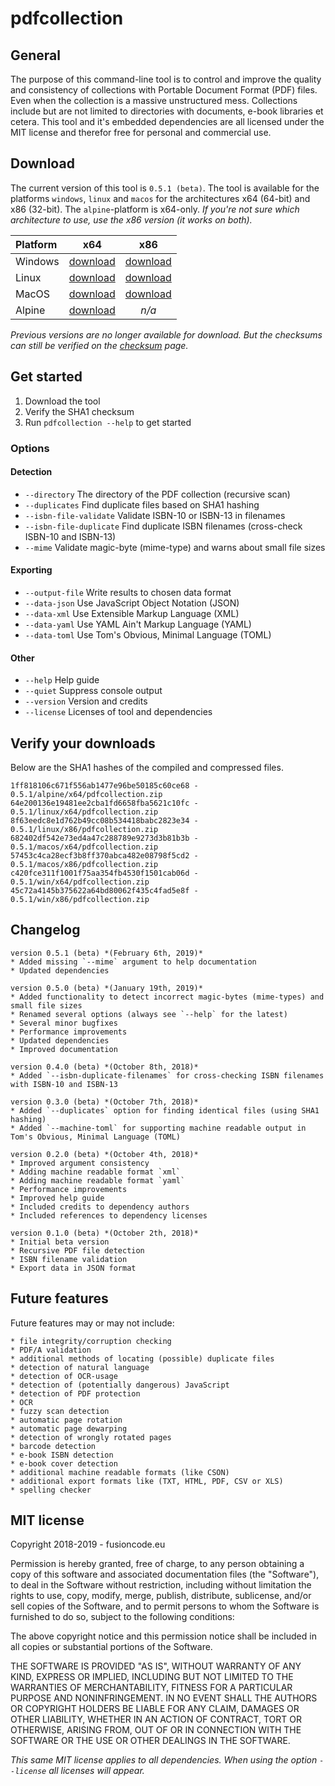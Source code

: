 # pdfcollection
## General
The purpose of this command-line tool is to control and improve the quality and consistency of collections with Portable Document Format (PDF) files. Even when the collection is a massive unstructured mess. Collections include but are not limited to directories with documents, e-book libraries et cetera. This tool and it's embedded dependencies are all licensed under the MIT license and therefor free for personal and commercial use.

## Download
The current version of this tool is `0.5.1 (beta)`. The tool is available for the platforms `windows`, `linux` and `macos` for the architectures x64 (64-bit) and x86 (32-bit). The `alpine`-platform is x64-only. *If you're not sure which architecture to use, use the x86 version (it works on both).*

**Platform** | **x64**       | **x86**
:----------- |:-------------:| :-----------:
Windows      | [download](/docs/pdfcollection/downloads/0.5.1/win/x64/pdfcollection.zip) | [download](/docs/pdfcollection/downloads/0.5.1/win/x86/pdfcollection.zip)
Linux        | [download](/docs/pdfcollection/downloads/0.5.1/linux/x64/pdfcollection.zip) | [download](/docs/pdfcollection/downloads/0.5.1/linux/x86/pdfcollection.zip)
MacOS        | [download](/docs/pdfcollection/downloads/0.5.1/macos/x64/pdfcollection.zip) | [download](/docs/pdfcollection/downloads/0.5.1/macos/x86/pdfcollection.zip)
Alpine       | [download](/docs/pdfcollection/downloads/0.5.1/alpine/x64/pdfcollection.zip) | *n/a*

*Previous versions are no longer available for download. But the checksums can still be verified on the [checksum](/docs/pdfcollection/checksums) page.*

## Get started
1. Download the tool
2. Verify the SHA1 checksum
3. Run `pdfcollection --help` to get started

### Options
#### Detection
* `--directory` The directory of the PDF collection (recursive scan)
* `--duplicates` Find duplicate files based on SHA1 hashing
* `--isbn-file-validate` Validate ISBN-10 or ISBN-13 in filenames
* `--isbn-file-duplicate` Find duplicate ISBN filenames (cross-check ISBN-10 and ISBN-13)
* `--mime` Validate magic-byte (mime-type) and warns about small file sizes

#### Exporting
* `--output-file` Write results to chosen data format
* `--data-json` Use JavaScript Object Notation (JSON)
* `--data-xml` Use Extensible Markup Language (XML)
* `--data-yaml` Use YAML Ain't Markup Language (YAML)
* `--data-toml` Use Tom's Obvious, Minimal Language (TOML)

#### Other
* `--help` Help guide
* `--quiet` Suppress console output
* `--version` Version and credits
* `--license` Licenses of tool and dependencies

## Verify your downloads
Below are the SHA1 hashes of the compiled and compressed files.

    1ff818106c671f556ab1477e96be50185c60ce68 - 0.5.1/alpine/x64/pdfcollection.zip
    64e200136e19481ee2cba1fd6658fba5621c10fc - 0.5.1/linux/x64/pdfcollection.zip
    8f63eedc8e1d762b49cc08b534418babc2823e34 - 0.5.1/linux/x86/pdfcollection.zip
    682402df542e73ed4a47c288789e9273d3b81b3b - 0.5.1/macos/x64/pdfcollection.zip
    57453c4ca28ecf3b8ff370abca482e08798f5cd2 - 0.5.1/macos/x86/pdfcollection.zip
    c420fce311f1001f75aa354fb4530f1501cab06d - 0.5.1/win/x64/pdfcollection.zip
    45c72a4145b375622a64bd80062f435c4fad5e8f - 0.5.1/win/x86/pdfcollection.zip

## Changelog
    version 0.5.1 (beta) *(February 6th, 2019)*
    * Added missing `--mime` argument to help documentation
    * Updated dependencies

    version 0.5.0 (beta) *(January 19th, 2019)*
    * Added functionality to detect incorrect magic-bytes (mime-types) and small file sizes
    * Renamed several options (always see `--help` for the latest)
    * Several minor bugfixes
    * Performance improvements
    * Updated dependencies
    * Improved documentation

    version 0.4.0 (beta) *(October 8th, 2018)*
    * Added `--isbn-duplicate-filenames` for cross-checking ISBN filenames with ISBN-10 and ISBN-13

    version 0.3.0 (beta) *(October 7th, 2018)*
    * Added `--duplicates` option for finding identical files (using SHA1 hashing)
    * Added `--machine-toml` for supporting machine readable output in Tom's Obvious, Minimal Language (TOML)

    version 0.2.0 (beta) *(October 4th, 2018)*
    * Improved argument consistency
    * Adding machine readable format `xml`
    * Adding machine readable format `yaml`
    * Performance improvements
    * Improved help guide
    * Included credits to dependency authors
    * Included references to dependency licenses

    version 0.1.0 (beta) *(October 2th, 2018)*
    * Initial beta version
    * Recursive PDF file detection
    * ISBN filename validation
    * Export data in JSON format

## Future features
Future features may or may not include:

    * file integrity/corruption checking
    * PDF/A validation
    * additional methods of locating (possible) duplicate files
    * detection of natural language
    * detection of OCR-usage
    * detection of (potentially dangerous) JavaScript
    * detection of PDF protection
    * OCR
    * fuzzy scan detection
    * automatic page rotation
    * automatic page dewarping
    * detection of wrongly rotated pages
    * barcode detection
    * e-book ISBN detection
    * e-book cover detection
    * additional machine readable formats (like CSON)
    * additional export formats like (TXT, HTML, PDF, CSV or XLS)
    * spelling checker

## MIT license
Copyright 2018-2019 - fusioncode.eu

Permission is hereby granted, free of charge, to any person obtaining a copy of this software and associated documentation files (the "Software"), to deal in the Software without restriction, including without limitation the rights to use, copy, modify, merge, publish, distribute, sublicense, and/or sell copies of the Software, and to permit persons to whom the Software is furnished to do so, subject to the following conditions:

The above copyright notice and this permission notice shall be included in all copies or substantial portions of the Software.

THE SOFTWARE IS PROVIDED "AS IS", WITHOUT WARRANTY OF ANY KIND, EXPRESS OR IMPLIED, INCLUDING BUT NOT LIMITED TO THE WARRANTIES OF MERCHANTABILITY, FITNESS FOR A PARTICULAR PURPOSE AND NONINFRINGEMENT. IN NO EVENT SHALL THE AUTHORS OR COPYRIGHT HOLDERS BE LIABLE FOR ANY CLAIM, DAMAGES OR OTHER LIABILITY, WHETHER IN AN ACTION OF CONTRACT, TORT OR OTHERWISE, ARISING FROM, OUT OF OR IN CONNECTION WITH THE SOFTWARE OR THE USE OR OTHER DEALINGS IN THE SOFTWARE.

*This same MIT license applies to all dependencies. When using the option `--license` all licenses will appear.*
